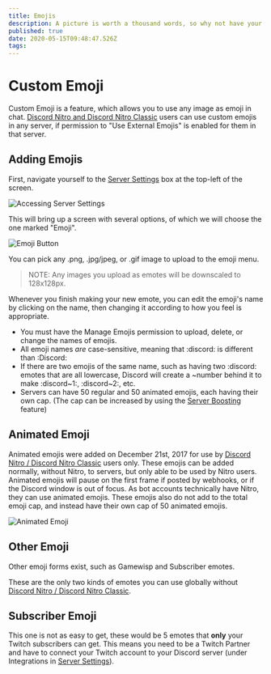 ```yaml
---
title: Emojis
description: A picture is worth a thousand words, so why not have your very own emojis? Thankfully, Discord includes a quick and easy way to add pretty much any image as a custom emote!
published: true
date: 2020-05-15T09:48:47.526Z
tags: 
---
```


# Custom Emoji
Custom Emoji is a feature, which allows you to use any image as emoji in chat. [Discord Nitro and Discord Nitro Classic](/nitro) users can use custom emojis in any server, if permission to "Use External Emojis" is enabled for them in that server.

## **Adding Emojis**
First, navigate yourself to the [Server Settings](/server-settings) box at the top-left of the screen.

![Accessing Server Settings](https://raw.githubusercontent.com/DiscordiaWiki/wiki/master/uploads/server-settings/accessing-server-settings.gif "Accessing Server Settings")

This will bring up a screen with several options, of which we will choose the one marked "Emoji".

![Emoji Button](https://raw.githubusercontent.com/DiscordiaWiki/wiki/master/uploads/emoji/emoji-button.gif "Emoji Button")

You can pick any .png, .jpg/jpeg, or .gif image to upload to the emoji menu.

> NOTE: Any images you upload as emotes will be downscaled to 128x128px.

Whenever you finish making your new emote, you can edit the emoji's name by clicking on the name, then changing it according to how you feel is appropriate.

* You must have the Manage Emojis permission to upload, delete, or change the names of emojis.
* All emoji names *are* case-sensitive, meaning that :discord: is different than :Discord:
* If there are two emojis of the same name, such as having two :discord: emotes that are all lowercase, Discord will create a ~number behind it to make :discord~1:, :discord~2:, etc.
* Servers can have 50 regular and 50 animated emojis, each having their own cap. (The cap can be increased by using the [Server Boosting](/server-boosting) feature)

## Animated Emoji

Animated emojis were added on December 21st, 2017 for use by [Discord Nitro / Discord Nitro Classic](/nitro) users only. These emojis can be added normally, without Nitro, to servers, but only able to be used by Nitro users. Animated emojis will pause on the first frame if posted by webhooks, or if the Discord window is out of focus. As bot accounts technically have Nitro, they can use animated emojis. These emojis also do not add to the total emoji cap, and instead have their own cap of 50 animated emojis.

![Animated Emoji](https://raw.githubusercontent.com/DiscordiaWiki/wiki/master/uploads/emoji/animated-emoji.gif "Animated Emoji")

## Other Emoji
Other emoji forms exist, such as Gamewisp and Subscriber emotes.

These are the only two kinds of emotes you can use globally without [Discord Nitro / Discord Nitro Classic](/nitro).

## Subscriber Emoji

This one is not as easy to get, these would be 5 emotes that **only** your Twitch subscribers can get. This means you need to be a Twitch Partner and have to connect your Twitch account to your Discord server (under Integrations in [Server Settings](/server-settings)).